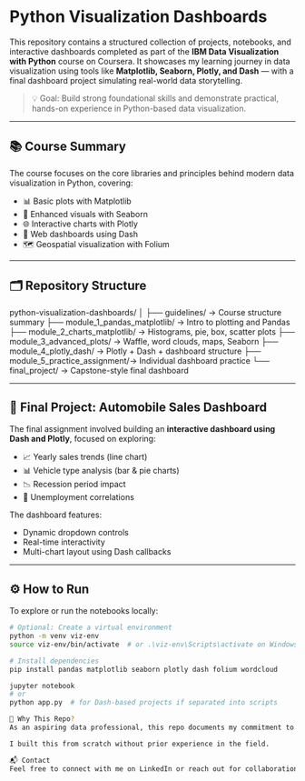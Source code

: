 # Python Visualization Dashboards

This repository contains a structured collection of projects, notebooks, and interactive dashboards completed as part of the **IBM Data Visualization with Python** course on Coursera. It showcases my learning journey in data visualization using tools like **Matplotlib, Seaborn, Plotly, and Dash** — with a final dashboard project simulating real-world data storytelling.

> 💡 Goal: Build strong foundational skills and demonstrate practical, hands-on experience in Python-based data visualization.

---

## 📚 Course Summary

The course focuses on the core libraries and principles behind modern data visualization in Python, covering:

- 📊 Basic plots with Matplotlib
- 📌 Enhanced visuals with Seaborn
- 🌐 Interactive charts with Plotly
- 🧩 Web dashboards using Dash
- 🗺️ Geospatial visualization with Folium

---

## 🗂️ Repository Structure

python-visualization-dashboards/
│
├── guidelines/ → Course structure summary
├── module_1_pandas_matplotlib/ → Intro to plotting and Pandas
├── module_2_charts_matplotlib/ → Histograms, pie, box, scatter plots
├── module_3_advanced_plots/ → Waffle, word clouds, maps, Seaborn
├── module_4_plotly_dash/ → Plotly + Dash + dashboard structure
├── module_5_practice_assignment/→ Individual dashboard practice
└── final_project/ → Capstone-style final dashboard


---

## 📌 Final Project: Automobile Sales Dashboard

The final assignment involved building an **interactive dashboard using Dash and Plotly**, focused on exploring:

- 📈 Yearly sales trends (line chart)
- 📊 Vehicle type analysis (bar & pie charts)
- 📉 Recession period impact
- 📎 Unemployment correlations

The dashboard features:
- Dynamic dropdown controls
- Real-time interactivity
- Multi-chart layout using Dash callbacks

---

## ⚙️ How to Run

To explore or run the notebooks locally:

```bash
# Optional: Create a virtual environment
python -m venv viz-env
source viz-env/bin/activate  # or .\viz-env\Scripts\activate on Windows

# Install dependencies
pip install pandas matplotlib seaborn plotly dash folium wordcloud

jupyter notebook
# or
python app.py  # for Dash-based projects if separated into scripts

🎯 Why This Repo?
As an aspiring data professional, this repo documents my commitment to learning core tools and practicing real-world visual storytelling — from basic plots to interactive dashboards.

I built this from scratch without prior experience in the field.

📬 Contact
Feel free to connect with me on LinkedIn or reach out for collaboration, feedback, or job opportunities.
